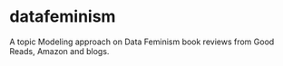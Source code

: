 # datafeminism
A topic Modeling approach on Data Feminism book reviews from Good Reads, Amazon and blogs. 

